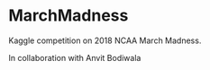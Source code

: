 # MarchMadness

Kaggle competition on 2018 NCAA March Madness.

In collaboration with Anvit Bodiwala
